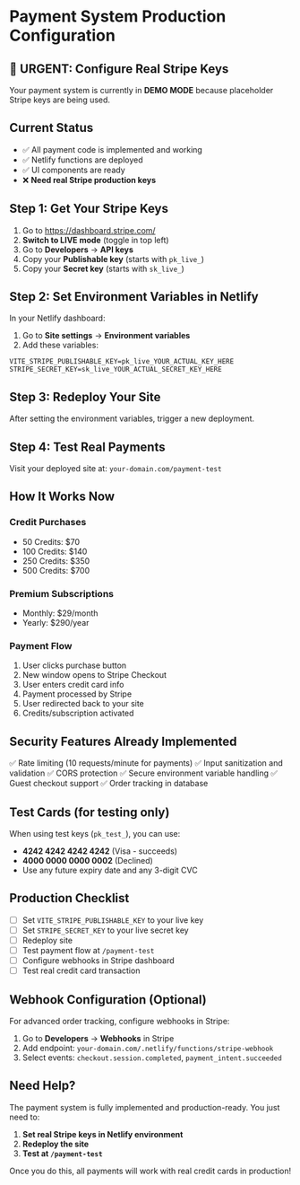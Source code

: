 # Payment System Production Configuration

## 🚨 URGENT: Configure Real Stripe Keys

Your payment system is currently in **DEMO MODE** because placeholder Stripe keys are being used.

## Current Status
- ✅ All payment code is implemented and working
- ✅ Netlify functions are deployed
- ✅ UI components are ready
- ❌ **Need real Stripe production keys**

## Step 1: Get Your Stripe Keys

1. Go to https://dashboard.stripe.com/
2. **Switch to LIVE mode** (toggle in top left)
3. Go to **Developers** → **API keys**
4. Copy your **Publishable key** (starts with `pk_live_`)
5. Copy your **Secret key** (starts with `sk_live_`)

## Step 2: Set Environment Variables in Netlify

In your Netlify dashboard:

1. Go to **Site settings** → **Environment variables**
2. Add these variables:

```
VITE_STRIPE_PUBLISHABLE_KEY=pk_live_YOUR_ACTUAL_KEY_HERE
STRIPE_SECRET_KEY=sk_live_YOUR_ACTUAL_SECRET_KEY_HERE
```

## Step 3: Redeploy Your Site

After setting the environment variables, trigger a new deployment.

## Step 4: Test Real Payments

Visit your deployed site at: `your-domain.com/payment-test`

## How It Works Now

### Credit Purchases
- 50 Credits: $70
- 100 Credits: $140  
- 250 Credits: $350
- 500 Credits: $700

### Premium Subscriptions
- Monthly: $29/month
- Yearly: $290/year

### Payment Flow
1. User clicks purchase button
2. New window opens to Stripe Checkout
3. User enters credit card info
4. Payment processed by Stripe
5. User redirected back to your site
6. Credits/subscription activated

## Security Features Already Implemented

✅ Rate limiting (10 requests/minute for payments)
✅ Input sanitization and validation
✅ CORS protection
✅ Secure environment variable handling
✅ Guest checkout support
✅ Order tracking in database

## Test Cards (for testing only)

When using test keys (`pk_test_`), you can use:
- **4242 4242 4242 4242** (Visa - succeeds)
- **4000 0000 0000 0002** (Declined)
- Use any future expiry date and any 3-digit CVC

## Production Checklist

- [ ] Set `VITE_STRIPE_PUBLISHABLE_KEY` to your live key
- [ ] Set `STRIPE_SECRET_KEY` to your live secret key  
- [ ] Redeploy site
- [ ] Test payment flow at `/payment-test`
- [ ] Configure webhooks in Stripe dashboard
- [ ] Test real credit card transaction

## Webhook Configuration (Optional)

For advanced order tracking, configure webhooks in Stripe:

1. Go to **Developers** → **Webhooks** in Stripe
2. Add endpoint: `your-domain.com/.netlify/functions/stripe-webhook`
3. Select events: `checkout.session.completed`, `payment_intent.succeeded`

## Need Help?

The payment system is fully implemented and production-ready. You just need to:

1. **Set real Stripe keys in Netlify environment**
2. **Redeploy the site**
3. **Test at `/payment-test`**

Once you do this, all payments will work with real credit cards in production!
